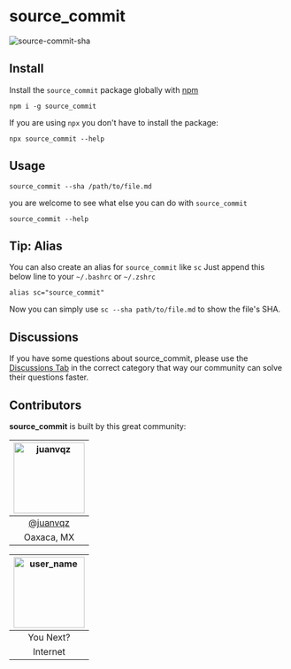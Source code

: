 # source_commit

![source-commit-sha](https://user-images.githubusercontent.com/7331511/184377031-615b4ced-942a-4397-b35b-d9e9c53ecb8c.gif)

## Install

Install the `source_commit` package globally with [npm](https://npmjs.com)

```
npm i -g source_commit
```

If you are using `npx` you don't have to install the package:

```
npx source_commit --help
```

## Usage

```
source_commit --sha /path/to/file.md
```

you are welcome to see what else you can do with `source_commit`
```
source_commit --help
```

## Tip: Alias

You can also create an alias for `source_commit` like `sc`
Just append this below line to your `~/.bashrc` or `~/.zshrc`

```
alias sc="source_commit"
```

Now you can simply use `sc --sha path/to/file.md` to show the file's SHA.

## Discussions

If you have some questions about source_commit,
please use the [Discussions Tab](https://github.com/juanvqz/source_commit/discussions)
in the correct category that way our community can solve their questions faster.

## Contributors

**source_commit** is built by this great community:

| <img src="https://avatars.githubusercontent.com/juanvqz?s=256" alt="juanvqz" width="128" /> |
| :-----------------------------------------------------------------------------------------: |
|                      <a href="https://github.com/juanvqz">@juanvqz</a>                      |
|                                         Oaxaca, MX                                          |

| <img src="https://www.gravatar.com/avatar/00000000000000000000000000000000?d=identicon&s=128&" alt="user_name" width="128" /> |
| :------------------------------------------------------------------------------------------------------------------: |
|                                                      You Next?                                                       |
|                                                       Internet                                                       |


